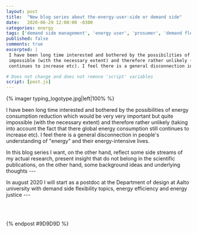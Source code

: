 ```yaml
---
layout: post
title:  "New blog series about the-energy-user-side or demand side"
date:   2020-06-29 12:00:00 -0300
categories: energy
tags: ['demand side management', 'energy user', 'prosumer', 'demand flexibility', 'energy saving', 'energy efficiency', 'less energy', 'new blog' ]
published: false
comments: true
excerpted: |
 I have been long time interested and bothered by the possibilities of energy consumption reduction which would be very very important but quite
 impossible (with the necessary extent) and therefore rather unlikely (taking into account the fact that there global energy consumption still
 continues to increase etc). I feel there is a general disconnection in people's understanding of "energy" and their energy-intensive lives. ---

# Does not change and does not remove 'script' variables
script: [post.js]
---
```

{% imager typing_logotype.jpg|left|100% %}

 I have been long time interested and bothered by the possibilities of energy consumption reduction which would be very very important but quite
 impossible (with the necessary extent) and therefore rather unlikely (taking into account the fact that there global energy consumption still
 continues to increase etc). I feel there is a general disconnection in people's understanding of "energy" and their energy-intensive lives.

 In this blog series I want, on the other hand, reflect some side streams of my actual research, present insight that do not belong in the scientific
 publications, on the other hand, some background ideas and underlying thoughts ---

 In august 2020 I will start as a postdoc at the Department of design at Aalto university with demand side flexibility topics, energy efficiency
 and energy justice ---

<div style="clear:both;"></div>
<br>


<div style="clear:both;"></div>
<br>

{% endpost #9D9D9D %}
